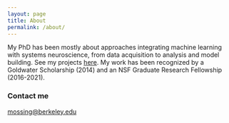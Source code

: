 ```yaml
---
layout: page
title: About
permalink: /about/
---
```


My PhD has been mostly about approaches integrating machine learning with systems neuroscience, from data acquisition to analysis and model building. See my projects [here](https://scholar.google.com/citations?hl=en&user=Dj9FIoIAAAAJ&view_op=list_works&sortby=pubdate). My work has been recognized by a Goldwater Scholarship (2014) and an NSF Graduate Research Fellowship (2016-2021).

### Contact me

[mossing@berkeley.edu](mailto:mossing@berkeley.edu)
